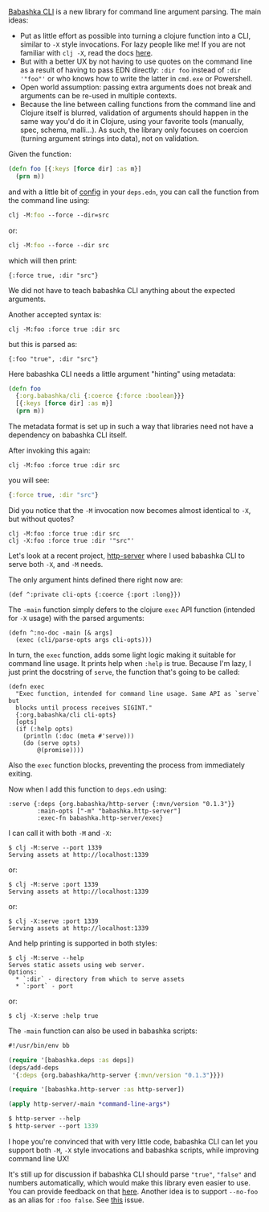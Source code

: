 [Babashka CLI](https://github.com/babashka/cli) is a new library for command line argument parsing.
The main ideas:

- Put as little effort as possible into turning a clojure function into a CLI,
  similar to `-X` style invocations. For lazy people like me! If you are not
  familiar with `clj -X`, read the docs
  [here](https://clojure.org/reference/deps_and_cli#_execute_a_function).
- But with a better UX by not having to use quotes on the command line as a
  result of having to pass EDN directly: `:dir foo` instead of `:dir '"foo"'` or
  who knows how to write the latter in `cmd.exe` or Powershell.
- Open world assumption: passing extra arguments does not break and arguments
  can be re-used in multiple contexts.
- Because the line between calling functions from the command line and Clojure
  itself is blurred, validation of arguments should happen in the same way you'd
  do it in Clojure, using your favorite tools (manually, spec, schema,
  malli...). As such, the library only focuses on coercion (turning argument
  strings into data), not on validation.

Given the function:

``` clojure
(defn foo [{:keys [force dir] :as m}]
  (prn m))
```

and with a little bit of [config](https://github.com/babashka/cli#clojure-cli)
in your `deps.edn`, you can call the function from the command line using:

``` clojure
clj -M:foo --force --dir=src
```

or:

``` clojure
clj -M:foo --force --dir src
```

which will then print:

```
{:force true, :dir "src"}
```

We did not have to teach babashka CLI anything about the expected arguments.

Another accepted syntax is:

```
clj -M:foo :force true :dir src
```

but this is parsed as:

```
{:foo "true", :dir "src"}
```

Here babashka CLI needs a little argument "hinting" using metadata:

``` clojure
(defn foo
  {:org.babashka/cli {:coerce {:force :boolean}}}
  [{:keys [force dir] :as m}]
  (prn m))
```

The metadata format is set up in such a way that libraries need not have a dependency on babashka CLI itself.


After invoking this again:

```
clj -M:foo :force true :dir src
```

you will see:

``` clojure
{:force true, :dir "src"}
```

Did you notice that the `-M` invocation now becomes almost identical to `-X`,
but without quotes?

```
clj -M:foo :force true :dir src
clj -X:foo :force true :dir '"src"'
```

Let's look at a recent project,
[http-server](https://github.com/babashka/http-server) where I used babashka CLI
to serve both `-X`, and `-M` needs.

The only argument hints defined there right now are:

```
(def ^:private cli-opts {:coerce {:port :long}})
```

The `-main` function simply defers to the clojure `exec` API function (intended
for `-X` usage) with the parsed arguments:

```
(defn ^:no-doc -main [& args]
  (exec (cli/parse-opts args cli-opts)))
```

In turn, the `exec` function, adds some light logic making it suitable for
command line usage. It prints help when `:help` is true. Because I'm lazy, I just print the docstring of `serve`, the function that's going to be called:


```
(defn exec
  "Exec function, intended for command line usage. Same API as `serve` but
  blocks until process receives SIGINT."
  {:org.babashka/cli cli-opts}
  [opts]
  (if (:help opts)
    (println (:doc (meta #'serve)))
    (do (serve opts)
        @(promise))))
```

Also the `exec` function blocks, preventing the process from immediately
exiting.

Now when I add this function to `deps.edn` using:

```
:serve {:deps {org.babashka/http-server {:mvn/version "0.1.3"}}
        :main-opts ["-m" "babashka.http-server"]
        :exec-fn babashka.http-server/exec}
```

I can call it with both `-M` and `-X`:

```
$ clj -M:serve --port 1339
Serving assets at http://localhost:1339
```

or:

```
$ clj -M:serve :port 1339
Serving assets at http://localhost:1339
```

or:

```
$ clj -X:serve :port 1339
Serving assets at http://localhost:1339
```

And help printing is supported in both styles:

```
$ clj -M:serve --help
Serves static assets using web server.
Options:
  * `:dir` - directory from which to serve assets
  * `:port` - port
```

or:

```
$ clj -X:serve :help true
```

The `-main` function can also be used in babashka scripts:

``` clojure
#!/usr/bin/env bb

(require '[babashka.deps :as deps])
(deps/add-deps
 '{:deps {org.babashka/http-server {:mvn/version "0.1.3"}}})

(require '[babashka.http-server :as http-server])

(apply http-server/-main *command-line-args*)
```

``` clojure
$ http-server --help
$ http-server --port 1339
```

I hope you're convinced that with very little code, babashka CLI can let you
support both `-M`, `-X` style invocations and babashka scripts, while improving
command line UX!

It's still up for discussion if babashka CLI should parse `"true"`, `"false"`
and numbers automatically, which would make this library even easier to use. You
can provide feedback on that
[here](https://github.com/babashka/cli/issues/10). Another idea is to support
`--no-foo` as an alias for `:foo false`. See
[this](https://github.com/babashka/cli/issues/17) issue.

